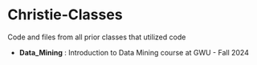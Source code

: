 # Christie-Classes
Code and files from all prior classes that utilized code

- **Data_Mining** : Introduction to Data Mining course at GWU - Fall 2024
